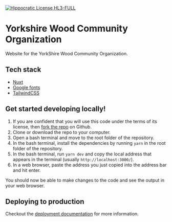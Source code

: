 [![Hippocratic License HL3-FULL](https://img.shields.io/static/v1?label=Hippocratic%20License&message=HL3-FULL&labelColor=5e2751&color=bc8c3d)](https://firstdonoharm.dev/version/3/0/full.html)

# Yorkshire Wood Community Organization

Website for the YorkShire Wood Community Organization.

## Tech stack

 - [Nuxt](https://v3.nuxtjs.org)
 - [Google fonts](https://fonts.google.com/)
 - [TailwindCSS](https://tailwindcss.com/)

## Get started developing locally!

1. If you are confident that you will use this code under the terms of its license, then [fork the repo](https://docs.github.com/en/get-started/quickstart/fork-a-repo) on Github.
2. Clone or download the repo to your computer.
3. Open a bash terminal and move to the root folder of the repository.
4. In the bash terminal, install the dependencies by running `yarn` in the root folder of the repository.
5. In the bash terminal, run `yarn dev` and copy the local address that appears in the terminal (usually `http://localhost:3000/`).
6. In a web browser, paste the address you just copied into the address bar and hit enter.

You should now be able to make changes to the code and see the output in your web browser.

## Deploying to production

Checkout the [deployment documentation](https://v3.nuxtjs.org/guide/deploy/presets) for more information.
